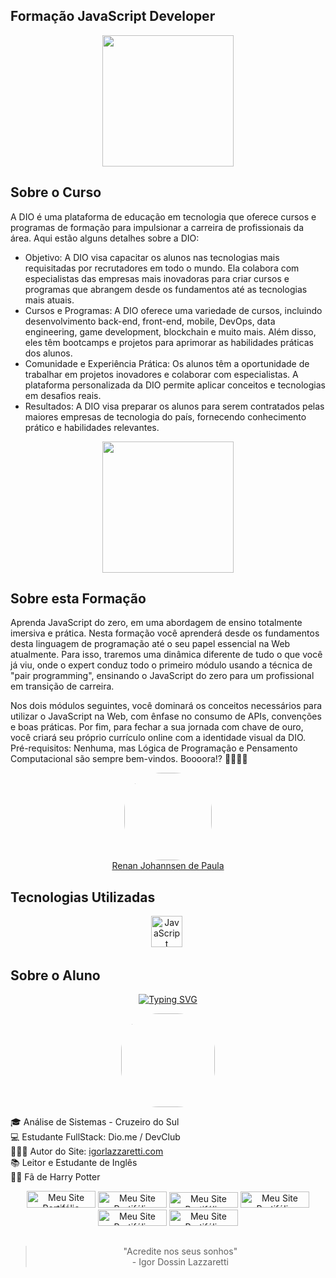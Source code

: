 ## Formação JavaScript Developer

<div align="center">
   <img width="210"src="https://hermes.dio.me/tracks/55e7040f-775b-47e5-a8fb-69d002ca17a9.png">
</div>

## Sobre o Curso

A DIO é uma plataforma de educação em tecnologia que oferece cursos e programas de formação para impulsionar a carreira de profissionais da área. Aqui estão alguns detalhes sobre a DIO:

- Objetivo: A DIO visa capacitar os alunos nas tecnologias mais requisitadas por recrutadores em todo o mundo. Ela colabora com especialistas das empresas mais inovadoras para criar cursos e programas que abrangem desde os fundamentos até as tecnologias mais atuais.
- Cursos e Programas: A DIO oferece uma variedade de cursos, incluindo desenvolvimento back-end, front-end, mobile, DevOps, data engineering, game development, blockchain e muito mais. Além disso, eles têm bootcamps e projetos para aprimorar as habilidades práticas dos alunos.
- Comunidade e Experiência Prática: Os alunos têm a oportunidade de trabalhar em projetos inovadores e colaborar com especialistas. A plataforma personalizada da DIO permite aplicar conceitos e tecnologias em desafios reais.
- Resultados: A DIO visa preparar os alunos para serem contratados pelas maiores empresas de tecnologia do país, fornecendo conhecimento prático e habilidades relevantes.


<div align="center">

<img  width="210" src="https://hermes.digitalinnovation.one/assets/diome/logo-full.svg"> </div>

## Sobre esta Formação
Aprenda JavaScript do zero, em uma abordagem de ensino totalmente imersiva e prática. Nesta formação você aprenderá desde os fundamentos desta linguagem de programação até o seu papel essencial na Web atualmente. Para isso, traremos uma dinâmica diferente de tudo o que você já viu, onde o expert conduz todo o primeiro módulo usando a técnica de "pair programming", ensinando o JavaScript do zero para um profissional em transição de carreira.

Nos dois módulos seguintes, você dominará os conceitos necessários para utilizar o JavaScript na Web, com ênfase no consumo de APIs, convenções e boas práticas. Por fim, para fechar a sua jornada com chave de ouro, você criará seu próprio currículo online com a identidade visual da DIO. Pré-requisitos: Nenhuma, mas Lógica de Programação e Pensamento Computacional são sempre bem-vindos. Boooora!? 👩‍💻👨‍💻

<div align="center">
<img src="https://avatars.githubusercontent.com/u/3266640?v=4" width="140" style="border-radius:60px"><br><a href="https://github.com/RenanJPaula" target="_blank">Renan Johannsen de Paula</a>

</div>

## Tecnologias Utilizadas
<div align="center">
  <img src="https://cdn.jsdelivr.net/gh/devicons/devicon@latest/icons/javascript/javascript-original.svg" title="JavaScript" alt="JavaScript" width="50" height="50"/>&nbsp;
</div>

## Sobre o Aluno
<div align="center">

[![Typing SVG](https://readme-typing-svg.herokuapp.com?font=IBM+Plex+Mono&weight=600&size=30&duration=3000&pause=700&color=ED51F7&center=true&vCenter=true&random=false&width=490&height=55&lines=Ol%C3%A1!+%F0%9F%99%8B%E2%80%8D%E2%99%82%EF%B8%8F+Meu+nome+%C3%A9+Igor;Hello!+%F0%9F%91%8B+My+name+is+Igor)](https://git.io/typing-svg)

<img src="https://scontent.fcxj17-1.fna.fbcdn.net/v/t39.30808-1/410894894_7330500726969644_928945232552738855_n.jpg?stp=dst-jpg_p200x200&_nc_cat=105&ccb=1-7&_nc_sid=5f2048&_nc_eui2=AeFjsjp5NTnkdsip4BQRzywMeBJN9nP0uIR4Ek32c_S4hF_Hmr-_sEOB2mWGD0yeElOKIlEf_73mnXmGp36XbWqe&_nc_ohc=rHW9Bam3k9YAX8GfxcS&_nc_ht=scontent.fcxj17-1.fna&oh=00_AfChS_D3VeCigb97Pb-tqjrSRMN_0f1A-nmL-m7k28gUpw&oe=660B18DD" width="150" style="border-radius:60px">

</div>

🎓 Análise de Sistemas - Cruzeiro do Sul <br>
💻 Estudante FullStack: Dio.me / DevClub <br>
👩🏻‍💻 Autor do Site: <a href="https://igorlazzaretti.com/">igorlazzaretti.com</a> <br>
📚 Leitor e Estudante de Inglês <br> 
🧙‍♂️ Fã de Harry Potter  <br> 

<div align="center" >
<img src="https://img.shields.io/badge/website-000000?style=for-the-badge&logo=About.me&logoColor=white" title="Meu Site Portifólio" alt="Meu Site Portifólio" width="110" height="27"/>
<a href="https://www.linkedin.com/in/igorlazzaretti/"><img src="https://img.shields.io/badge/LinkedIn-0077B5?style=for-the-badge&logo=linkedin&logoColor=white" title="Meu Site Portifólio" alt="Meu Site Portifólio" width="110" height="26"/></a>
<a href="https://www.instagram.com/dev.igorlzzrtt/"><img src="https://img.shields.io/badge/Instagram-E4405F?style=for-the-badge&logo=instagram&logoColor=white" title="Meu Site Portifólio" alt="Meu Site Portifólio" width="110" height="25"/></a>
<a href="https://api.whatsapp.com/send/?phone=5554999489840&text&type=phone_number&app_absent=0"><img src="https://img.shields.io/badge/WhatsApp-25D366?style=for-the-badge&logo=whatsapp&logoColor=white" title="Meu Site Portifólio" alt="Meu Site Portifólio" width="110" height="26"/></a>
<a href="https://www.youtube.com/@idLazzaretti/streams"><img src="https://img.shields.io/badge/YouTube-FF0000?style=for-the-badge&logo=youtube&logoColor=white" title="Meu Site Portifólio" alt="Meu Site Portifólio" width="110" height="26"/></a>
<a href="https://linktr.ee/dev.igorlzzrtt"><img src="https://img.shields.io/badge/linktree-39E09B?style=for-the-badge&logo=linktree&logoColor=white" title="Meu Site Portifólio" alt="Meu Site Portifólio" width="110" height="26"/></a>

</div>


##
<div align="center">

> "Acredite nos seus sonhos" <br> - Igor Dossin Lazzaretti

</div>


